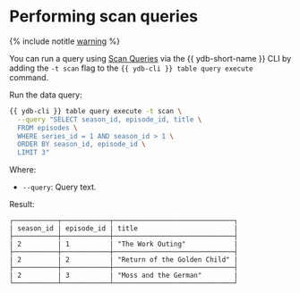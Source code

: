 # Performing scan queries

{% include notitle [warning](../../_includes/deprecated_command_warning.md) %}

You can run a query using [Scan Queries](../../../../concepts/scan_query.md) via the {{ ydb-short-name }} CLI by adding the `-t scan` flag to the `{{ ydb-cli }} table query execute` command.

Run the data query:

```bash
{{ ydb-cli }} table query execute -t scan \
  --query "SELECT season_id, episode_id, title \
  FROM episodes \
  WHERE series_id = 1 AND season_id > 1 \
  ORDER BY season_id, episode_id \
  LIMIT 3"
```

Where:

* `--query`: Query text.

Result:

```text
┌───────────┬────────────┬──────────────────────────────┐
| season_id | episode_id | title                        |
├───────────┼────────────┼──────────────────────────────┤
| 2         | 1          | "The Work Outing"            |
├───────────┼────────────┼──────────────────────────────┤
| 2         | 2          | "Return of the Golden Child" |
├───────────┼────────────┼──────────────────────────────┤
| 2         | 3          | "Moss and the German"        |
└───────────┴────────────┴──────────────────────────────┘
```

